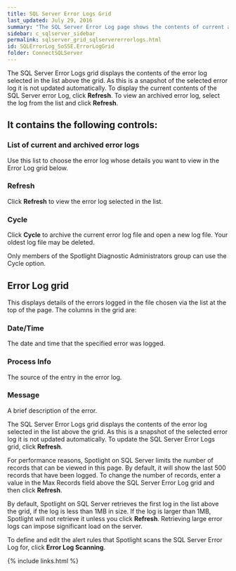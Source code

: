 ```yaml
---
title: SQL Server Error Logs Grid
last_updated: July 29, 2016
summary: "The SQL Server Error Log page shows the contents of current and archived SQL Server error logs."
sidebar: c_sqlserver_sidebar
permalink: sqlserver_grid_sqlservererrorlogs.html
id: SQLErrorLog_SoSSE.ErrorLogGrid
folder: ConnectSQLServer
---
```



<note type="note">The SQL Server Error Logs grid displays the contents of the error log selected in the list above the grid. As this is a snapshot of the selected error log it is not updated automatically. To display the current contents of the SQL Server error Log, click **Refresh**. To view an archived error log, select the log from the list and click **Refresh**.</note>

## It contains the following controls:

### List of current and archived error logs

Use this list to choose the error log whose details you want to view in the Error Log grid below.

### Refresh

Click **Refresh** to view the error log selected in the list.

### Cycle

Click **Cycle** to archive the current error log file and open a new log file. Your oldest log file may be deleted.

 <note type="note">Only members of the Spotlight Diagnostic Administrators group can use the Cycle option.</note>

## Error Log grid

This displays details of the errors logged in the file chosen via the list at the top of the page. The columns in the grid are:

### Date/Time

The date and time that the specified error was logged.

### Process Info

The source of the entry in the error log.

### Message

A brief description of the error.

The SQL Server Error Logs grid displays the contents of the error log selected in the list above the grid. As this is a snapshot of the selected error log it is not updated automatically. To update the SQL Server Error Logs grid, click **Refresh**.

For performance reasons, Spotlight on SQL Server limits the number of records that can be viewed in this page. By default, it will show the last 500 records that have been logged. To change the number of records, enter a value in the Max Records field above the SQL Server Error Log grid and then click **Refresh**.

By default, Spotlight on SQL Server retrieves the first log in the list above the grid, if the log is less than 1MB in size. If the log is larger than 1MB, Spotlight will not retrieve it unless you click **Refresh**. Retrieving large error logs can impose significant load on the server.

To define and edit the alert rules that Spotlight scans the SQL Server Error Log for, click **Error Log Scanning**.


{% include links.html %}
